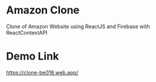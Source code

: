 # Amazon Clone

Clone of Amazon Website using ReactJS and Firebase with ReactContextAPI

# Demo Link

https://clone-be018.web.app/
